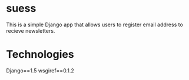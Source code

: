 suess
=====

This is a simple Django app that allows users to register email address
to recieve newsletters.

Technologies
====
Django==1.5
wsgiref==0.1.2


